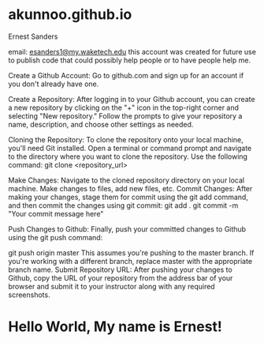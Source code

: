 # akunnoo.github.io
Ernest Sanders 

email: esanders1@my.waketech.edu
this account was created for future use to publish code that could possibly help people or to have people help me.


Create a Github Account: Go to github.com and sign up for an account if you don't already have one.

Create a Repository: After logging in to your Github account, you can create a new repository by clicking on the "+" icon in the top-right corner and selecting "New repository." Follow the prompts to give your repository a name, description, and choose other settings as needed.

Cloning the Repository: To clone the repository onto your local machine, you'll need Git installed. Open a terminal or command prompt and navigate to the directory where you want to clone the repository. Use the following command:
git clone <repository_url>


Make Changes: Navigate to the cloned repository directory on your local machine. Make changes to files, add new files, etc.
Commit Changes: After making your changes, stage them for commit using the git add command, and then commit the changes using git commit: git add .
git commit -m "Your commit message here"

Push Changes to Github: Finally, push your committed changes to Github using the git push command:

git push origin master
This assumes you're pushing to the master branch. If you're working with a different branch, replace master with the appropriate branch name.
Submit Repository URL: After pushing your changes to Github, copy the URL of your repository from the address bar of your browser and submit it to your instructor along with any required screenshots.



<!DOCTYPE html> 
<html> 
<head>
<title>Hello World!</title>
</head> 
<body> 
<h1>Hello World, My name is Ernest!</h1> 
</body> 
</html>

